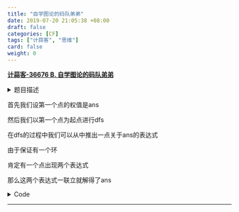 ```yaml
---
title: "自学图论的码队弟弟"
date: 2019-07-20 21:05:38 +08:00
draft: false
categories: [CF]
tags: ["计蒜客", "思维"]
card: false
weight: 0
---
```


**[ 计蒜客-36676 B. 自学图论的码队弟弟 ](https://nanti.jisuanke.com/t/36676)**

<!--more-->

<details>
<summary>题目描述</summary>

在一个 n 个节点（编号为1-n），n 条边的连通图中，每个点的权值都是正整数，每条边的权值为两个端点的权值的和。

已知各边权值，求各点权值。

**输入格式**

第一行一个整数 n 。

接下来 n 行，每行 3 个整数 x,y,z(1≤x,y≤n)，表示连接点 x 和 y 的边的权值为 z 。

数据保证合法，且没有自环或重边。给出的图中有且只有一个包括奇数个节点的环。

**输出格式**

{{<latex>}}n{{</latex>}} 行。每行一个正整数 {{<latex>}}w_i{{</latex>}}，表示点 {{<latex>}}i{{</latex>}} 的权值。

**样例输入**

```
3
1 2 3
2 3 5
1 3 4
```

**样例输出**

```
1
2
3
```

</details>

首先我们设第一个点的权值是ans

然后我们以第一个点为起点进行dfs

在dfs的过程中我们可以从中推出一点关于ans的表达式

由于保证有一个环

肯定有一个点出现两个表达式

那么这两个表达式一联立就解得了ans

<details>
<summary>Code</summary>

```cpp
/**
 *    author: Akvicor
 *    created: 2019-07-20 23-14-46
**/

#include <bits/stdc++.h>

using namespace std;

#ifdef DEBUG
#define FAST_IO 17
#else
#define FAST_IO ios::sync_with_stdio(false);cin.tie(0);cout.tie(0)
#define endl '\n'
#endif

#define rep(i, n) for(int i = 0; i < (n); ++i)
#define reep(i, n) for(int i = 0; i <= (n); ++i)
#define lop(i, a, n) for(int i = a; i < (n); ++i)
#define loop(i, a, n) for(int i = a; i <= (n); ++i)
#define prec(x) fixed << setprecision(x)
#define ms(s, n) memset(s, n, sizeof(s))
#define all(v) (v).begin(), (v).end()
#define sz(x) ((int)(x).size())
#define pb push_back
#define mp make_pair
#define fi first
#define se second
#define MOD(x) const int MOD = (int)x + 7
#define MAXN(x) const int MAXN = (int)x + 7

typedef long long LL;
typedef unsigned long long ULL;
typedef pair<int, int> PII;
typedef vector<int> VI;
typedef vector<PII> VII;

const double EPS = 1e-6;
const double PI = acos(-1.0);
const int INF = 0x3f3f3f3f;
const LL LINF = 0x7f7f7f7f7f7f7f7f;

/**  >------- Akvicor's Solution -------< **/

MOD(1e9);
MAXN(1e6);

int ans;
int vis[MAXN];
PII p[MAXN];
VII ve[MAXN];

void dfs(int x, int fa){
	rep(i, sz(ve[x])){
		int tmp1 = ve[x][i].fi;
		int tmp2 = ve[x][i].se;
		if(vis[tmp1] == 1 && tmp1!=fa){
			if(p[x].se==1){
				ans = (tmp2-p[x].fi - p[tmp1].fi)/2;
			}else{
				ans = (p[tmp1].fi - tmp2 + p[x].fi)/2;
			}
		}
		if(vis[tmp1] == 0){
			vis[tmp1] = 1;
			p[tmp1].fi = tmp2 - p[x].fi;
			p[tmp1].se = p[x].se^1;
			dfs(tmp1, x);
		}
	}
}

void solve(){
    FAST_IO;
    
    ms(vis, 0);
    int n, u, v, w;
    cin >> n;
    loop(i, 1, n){
    	cin >> u >> v >> w;
	ve[u].pb(mp(v, w));
	ve[v].pb(mp(u, w));
    }
    vis[1] = 1;
    p[1] = mp(0, 1);
    dfs(1, 0);
    loop(i, 1, n){
    	cout << (p[i].second==0 ? p[i].fi-ans : p[i].fi+ans) << endl;
    }
    
}

/**  >----------------------------------< **/

int main(){

#ifdef DEBUG
    int DEBUGCNT = 0;
    clock_t DEBUGstart, DEBUGfinish;
    double DEBUGduration;
    cout << ">------- Akvicor's Solution -------<" << endl;
DEBUGLOOP:
    DEBUGstart = clock();
#endif

    solve();

#ifdef DEBUG
    DEBUGfinish = clock();
    DEBUGduration = (double)(DEBUGfinish - DEBUGstart)*1000 / CLOCKS_PER_SEC;
    cout << " --> Test: #" << DEBUGCNT << " time: " << fixed << setprecision(4) << DEBUGduration << " ms <--" << endl;
    ++DEBUGCNT;
    if(DEBUGCNT < 100) goto DEBUGLOOP;
    cout << ">----------------------------------<" << endl;
#endif

    return 0;
}

```
</details>

----


